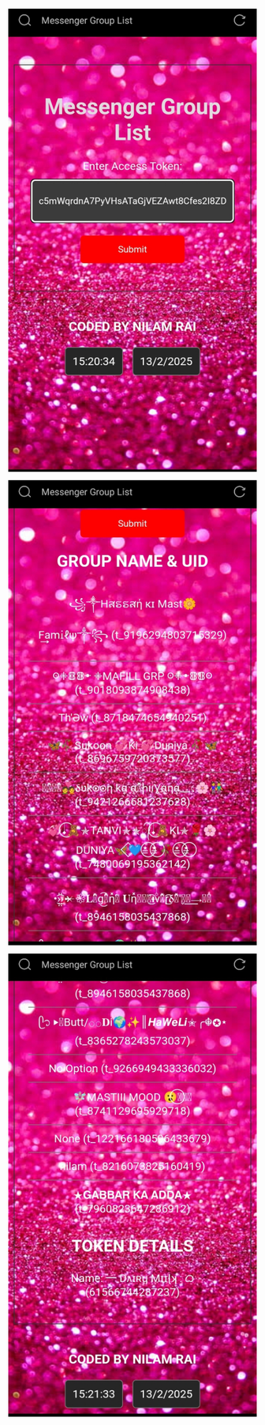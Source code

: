 ![logo](https://github.com/NILAM-RAI/MSNGR-GROUP-EXECTOR/blob/main/INFO/Screenshot_20250213-152035_1.jpg)

![logo](https://github.com/NILAM-RAI/MSNGR-GROUP-EXECTOR/blob/main/INFO/Screenshot_20250213-152128_1.jpg)

![logo](https://github.com/NILAM-RAI/MSNGR-GROUP-EXECTOR/blob/main/INFO/Screenshot_20250213-152134_1.jpg)
